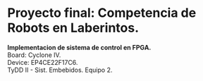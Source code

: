 # Proyecto final: Competencia de Robots en Laberintos.

**Implementacion de sistema de control en FPGA.**  
Board: Cyclone IV.  
Device: EP4CE22F17C6.  
TyDD II - Sist. Embebidos. Equipo 2.
